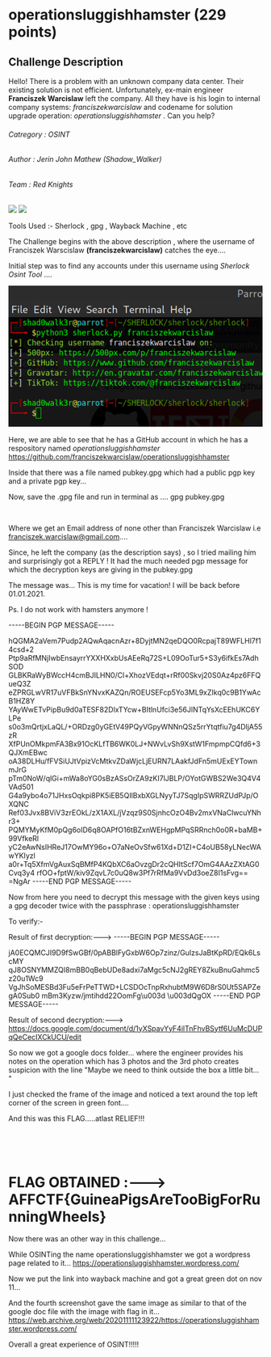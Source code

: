 # operationsluggishhamster (229 points) 

## Challenge Description
Hello! There is a problem with an unknown company data center. Their existing solution is not efficient. Unfortunately, ex-main engineer **Franciszek Warcislaw** left the company. 
All they have is his login to internal company systems: _franciszekwarcislaw_ and codename for solution upgrade operation: _operationsluggishhamster_ . Can you help?

###### Catregory : OSINT 
###### Author : Jerin John Mathew (Shadow_Walker)
###### Team : Red Knights

![](https://img.shields.io/badge/229-OSINT-blue) ![](https://img.shields.io/badge/-Cryptography-orange)

Tools Used :- Sherlock , gpg , Wayback Machine , etc

The Challenge begins with the above description , where the username of Franciszek Warscislaw **(franciszekwarcislaw)** catches the eye....

Initial step was to find any accounts under this username using *Sherlock Osint Tool* ....

![](sherlock.png)

Here, we are able to see that he has a GitHub account in which he has a respository named *_operationsluggishhamster_*
https://github.com/franciszekwarcislaw/operationsluggishhamster

Inside that there was a file named pubkey.gpg which had a public pgp key and a private pgp key...

Now, save the .gpg file and run in terminal as .... gpg pubkey.gpg

![]()

Where we get an Email address of none other than Franciszek Warcislaw i.e franciszek.warcislaw@gmail.com....

Since, he left the company (as the description says) , so I tried mailing him and surprisingly got a REPLY !
It had the much needed pgp message for which the decryption keys are giving in the pubkey.gpg

The message was...
This is my time for vacation! I will be back before 01.01.2021.

Ps. I do not work with hamsters anymore !

-----BEGIN PGP MESSAGE-----

hQGMA2aVem7Pudp2AQwAqacnAzr+8DyjtMN2qeDQO0RcpajT89WFLHl7f14csd+2
Ptp9aRfMNjIwbEnsayrrYXXHXxbUsAEeRq72S+L09OoTur5+S3y6ifkEs7AdhSOD
GLBKRaWyBWccH4cmBJILHN0/Cl+XhozVEdqt+rRf00Skvj20S0Az4pz6FFQueQ3Z
eZPRGLwVR17uVFBkSnYNvxKAZQn/ROEUSEFcp5Yo3ML9xZIkq0c9B1YwAcB1HZ8Y
YAyWwETvPipBu9d0aTESF82DlxTYcw+BItlnUfci3e56JlNTqYsXcEEhUKC6YLPe
s0o3mQrtjxLaQL/+ORDzg0yGEtV49PQyVGpyWNNnQSz5rrYtqtfiu7g4DljA55zR
XfPUnOMkpmFA3Bx91OcKLfTB6WK0LJ+NWvLvSh9XstW1FmpmpCQfd6+3QJXmEBwc
oA38DLHu/fFVSiUJtVpizVcMtkvZDaWjcLjEURN7LAakfJdFn5mUExEYTownmJrG
pTm0NoW/qlGi+mWa8oYG0sBzASsOrZA9zKI7lJBLP/OYotGWBS2We3Q4V4VAd501
G4a9ybo4o71JHxsOqkpi8PK5iEB5QIlBxbXGLNyyTJ7SqgIpSWRRZUdPJp/OXQNC
Ref03Jvx8BViV3zrEOkL/zX1AXL/jVzqz9S0SjnhcOzO4Bv2mxVNaClwcuYNhr3+
PQMYMyKfM0pQg6oID6q8OAPfO16tBZxnWEHgpMPqSRRnch0o0R+baMB+99VfkeRl
yC2eAwNsIHReJ17OwMY96o+O7aNeOvSfw61Xd+D1ZI+C4oUB58yLNecWAwYKIyzl
a0r+Tq5XfmVgAuxSqBMfP4KQbXC6aOvzgDr2cQHItScf7OmG4AAzZXtAG0Cvq3y4
rfOO+fptW/kiv9ZqvL7c0uQ8w3Pf7rRfMa9VvDd3oeZ8I1sFvg==
=NgAr
-----END PGP MESSAGE-----

Now from here you need to decrypt this message with the given keys using a gpg decoder twice with the passphrase : operationsluggishhamster

To verify:-

Result of first decryption:---> 
-----BEGIN PGP MESSAGE-----

jA0ECQMCJI9D9fSwGBf/0pABBlFyGxbW6Op7zinz/GuIzsJaBtKpRD/EQk6LscMY
qJ8OSNYMMZQI8mBB0qBebUDe8adxi7aMgc5cNJ2gREY8ZkuBnuGahmc5z20u1Wc9
VgJhSoMESBd3Fu5eFrPeTTWD+LCSDOcTnpRxhubtM9W6D8rS0Ut5SAPZegA0Sub0
mBm3Kyzw/jmtihdd22OomFg\u003d
\u003dQgOX
-----END PGP MESSAGE-----

Result of second decryption:--->
https://docs.google.com/document/d/1yXSpavYyF4ilTnFhvBSytf6UuMcDUPqQeCecIXCkUCU/edit

So now we got a google docs folder... 
where the engineer provides his notes on the operation which has 3 photos and the 3rd photo creates suspicion with the line "Maybe we need to think outside the box a little bit…
"
![]()

I just checked the frame of the image and noticed a text around the top left corner of the screen in green font....

And this was this FLAG.....atlast RELIEF!!!

![]()

![]()

# FLAG OBTAINED :---> AFFCTF{GuineaPigsAreTooBigForRunningWheels}

Now there was an other way in this challenge...

While OSINTing the name operationsluggishhamster we got a wordpress page related to it...
https://operationsluggishhamster.wordpress.com/

Now we put the link into wayback machine and got a great green dot on nov 11... 

And the fourth screenshot gave the same image as similar to that of the google doc file with the image with flag in it...
https://web.archive.org/web/20201111123922/https://operationsluggishhamster.wordpress.com/

Overall a great experience of OSINT!!!!!
